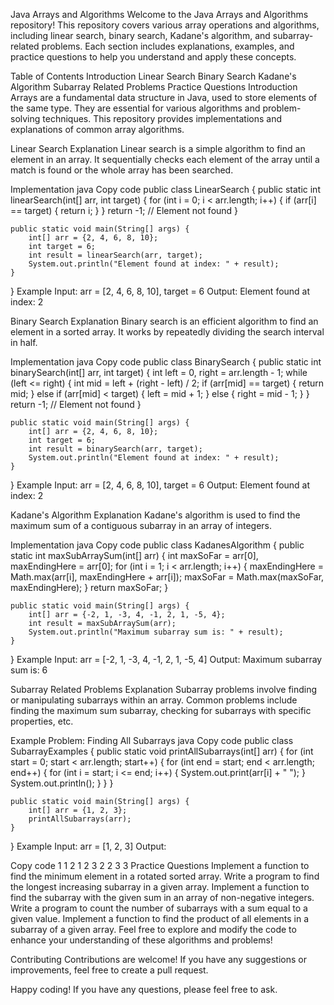 Java Arrays and Algorithms
Welcome to the Java Arrays and Algorithms repository!
This repository covers various array operations and algorithms, including linear search, binary search, Kadane's algorithm, and subarray-related problems.
Each section includes explanations, examples, and practice questions to help you understand and apply these concepts.

Table of Contents
Introduction
Linear Search
Binary Search
Kadane's Algorithm
Subarray Related Problems
Practice Questions
Introduction
Arrays are a fundamental data structure in Java, used to store elements of the same type. 
They are essential for various algorithms and problem-solving techniques. 
This repository provides implementations and explanations of common array algorithms.

Linear Search
Explanation
Linear search is a simple algorithm to find an element in an array. 
It sequentially checks each element of the array until a match is found or the whole array has been searched.

Implementation
java
Copy code
public class LinearSearch {
    public static int linearSearch(int[] arr, int target) {
        for (int i = 0; i < arr.length; i++) {
            if (arr[i] == target) {
                return i;
            }
        }
        return -1; // Element not found
    }

    public static void main(String[] args) {
        int[] arr = {2, 4, 6, 8, 10};
        int target = 6;
        int result = linearSearch(arr, target);
        System.out.println("Element found at index: " + result);
    }
}
Example
Input: arr = [2, 4, 6, 8, 10], target = 6
Output: Element found at index: 2

Binary Search
Explanation
Binary search is an efficient algorithm to find an element in a sorted array.
It works by repeatedly dividing the search interval in half.

Implementation
java
Copy code
public class BinarySearch {
    public static int binarySearch(int[] arr, int target) {
        int left = 0, right = arr.length - 1;
        while (left <= right) {
            int mid = left + (right - left) / 2;
            if (arr[mid] == target) {
                return mid;
            } else if (arr[mid] < target) {
                left = mid + 1;
            } else {
                right = mid - 1;
            }
        }
        return -1; // Element not found
    }

    public static void main(String[] args) {
        int[] arr = {2, 4, 6, 8, 10};
        int target = 6;
        int result = binarySearch(arr, target);
        System.out.println("Element found at index: " + result);
    }
}
Example
Input: arr = [2, 4, 6, 8, 10], target = 6
Output: Element found at index: 2

Kadane's Algorithm
Explanation
Kadane's algorithm is used to find the maximum sum of a contiguous subarray in an array of integers.

Implementation
java
Copy code
public class KadanesAlgorithm {
    public static int maxSubArraySum(int[] arr) {
        int maxSoFar = arr[0], maxEndingHere = arr[0];
        for (int i = 1; i < arr.length; i++) {
            maxEndingHere = Math.max(arr[i], maxEndingHere + arr[i]);
            maxSoFar = Math.max(maxSoFar, maxEndingHere);
        }
        return maxSoFar;
    }

    public static void main(String[] args) {
        int[] arr = {-2, 1, -3, 4, -1, 2, 1, -5, 4};
        int result = maxSubArraySum(arr);
        System.out.println("Maximum subarray sum is: " + result);
    }
}
Example
Input: arr = [-2, 1, -3, 4, -1, 2, 1, -5, 4]
Output: Maximum subarray sum is: 6

Subarray Related Problems
Explanation
Subarray problems involve finding or manipulating subarrays within an array.
Common problems include finding the maximum sum subarray, checking for subarrays with specific properties, etc.

Example Problem: Finding All Subarrays
java
Copy code
public class SubarrayExamples {
    public static void printAllSubarrays(int[] arr) {
        for (int start = 0; start < arr.length; start++) {
            for (int end = start; end < arr.length; end++) {
                for (int i = start; i <= end; i++) {
                    System.out.print(arr[i] + " ");
                }
                System.out.println();
            }
        }
    }

    public static void main(String[] args) {
        int[] arr = {1, 2, 3};
        printAllSubarrays(arr);
    }
}
Example
Input: arr = [1, 2, 3]
Output:

Copy code
1 
1 2 
1 2 3 
2 
2 3 
3 
Practice Questions
Implement a function to find the minimum element in a rotated sorted array.
Write a program to find the longest increasing subarray in a given array.
Implement a function to find the subarray with the given sum in an array of non-negative integers.
Write a program to count the number of subarrays with a sum equal to a given value.
Implement a function to find the product of all elements in a subarray of a given array.
Feel free to explore and modify the code to enhance your understanding of these algorithms and problems!

Contributing
Contributions are welcome! If you have any suggestions or improvements, feel free to create a pull request.

Happy coding! If you have any questions, please feel free to ask.

